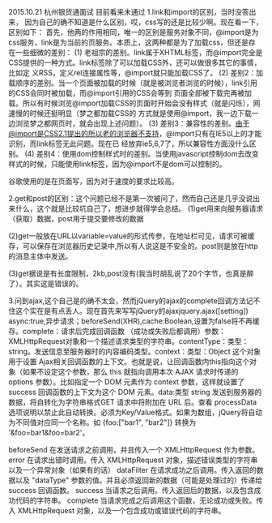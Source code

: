 2015.10.21 杭州银货通面试 目前看来未通过
1.link和import的区别，当时没答出来， 因为自己的确不知道是什么区别，哎，css写的还是比较少啊。现在看一下，区别如下：
首先，他两的作用相同，唯一的区别是服务对象不同，@import是为css服务，link是为当前的页服务。本质上，这两种都是为了加载css，但还是存
在一些细微的差别：
 (1) 老祖宗的差别。link属于XHTML标签，而@import完全是CSS提供的一种方式。link标签除了可以加载CSS外，还可以做很多其它的事情，比如定
 义RSS，定义rel连接属性等，@import就只能加载CSS了。
 (2) 差别2：加载顺序的差别。当一个页面被加载的时候（就是被浏览者浏览的时候），link引用的CSS会同时被加载，而@import引用的CSS会等到
 页面全部被下载完再被加载。所以有时候浏览@import加载CSS的页面时开始会没有样式（就是闪烁），网速慢的时候还挺明显（梦之都加载CSS的
 方式就是使用@import，我一边下载一边浏览梦之都网页时，就会出现上述问题）。
 (3) 差别3：兼容性的差别。由于@import是CSS2.1提出的所以老的浏览器不支持，@import只有在IE5以上的才能识别，而link标签无此问题。现在已
 经放弃ie5,6,7了，所以兼容性方面没什么区别。
 (4) 差别4：使用dom控制样式时的差别。当使用javascript控制dom去改变样式的时候，只能使用link标签，因为@import不是dom可以控制的。
 
 谷歌使用的是在页面写，因为对于速度的要求比较高。
 
2.get和post的区别：这个问题已经不是第一次被问了，然而自己还是几乎没说出来什么，这个就是比较坑自己了，想进步就得学会总结。
(1)get用来向服务器请求（获取）数据，post用于提交要修改的数据

(2)get一般放在URL以variable=value的形式传参，在地址栏可见，请求可被缓存，可以保存在浏览器历史记录中,所以有人说这是不安全的。post则是放在http的消息主体中发送。

(3)get据说是有长度限制，2kb,post没有(我当时胡乱说了20个字节，也真是醉了）。其实这是错误的。

3.问到ajax,这个自己是的确不太会，然而jQuery的ajax的complete回调方法记不住这个实在是有点丢人。现在首先来写写jQuery的ajaxjquery.ajax([setting]) async:true,异步请求；beforeSend(XHR),cache:Boolean,设置为false将不再缓存。complete：请求后完成回调函数
（成功或失败后都调用）参数：XMLHttpRequest对象和一个描述请求类型的字符串。contentType：类型：string。发送信息至服务器时的内容编码类型。context：类型：Object 这个对象用于设置 Ajax相关回调函数的上下文。也就是说，让回调函数内this指向这个对象（如果不设定这个参数，那么 this 就指向调用本次 AJAX 请求时传递的 options 参数）。比如指定一个 DOM 元素作为 context 参数，这样就设置了 success 回调函数的上下文为这个 DOM 元素。data:类型 string 发送到服务器的数据，将自转化为字符串格式GET 请求中将附加在 URL 后。查看 processData选项说明以禁止此自动转换。必须为Key/Value格式。如果为数组，jQuery将自动为不同值对应同一个名称。如 {foo:["bar1", "bar2"]} 转换为 '&foo=bar1&foo=bar2'。

beforeSend
在发送请求之前调用，并且传入一个 XMLHttpRequest 作为参数。
error
在请求出错时调用。传入 XMLHttpRequest 对象，描述错误类型的字符串以及一个异常对象（如果有的话）
dataFilter
在请求成功之后调用。传入返回的数据以及 "dataType" 参数的值。并且必须返回新的数据（可能是处理过的）传递给 success 回调函数。
success
当请求之后调用。传入返回后的数据，以及包含成功代码的字符串。
complete
当请求完成之后调用这个函数，无论成功或失败。传入 XMLHttpRequest 对象，以及一个包含成功或错误代码的字符串。
